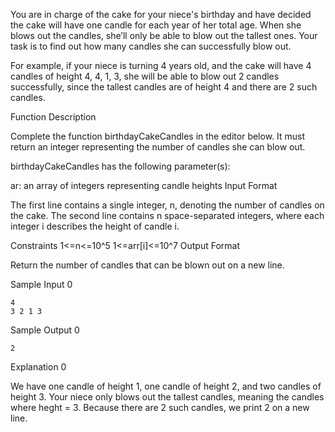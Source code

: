 You are in charge of the cake for your niece's birthday and have decided the cake will have one candle for each year of her total age. When she blows out the candles, she’ll only be able to blow out the tallest ones. Your task is to find out how many candles she can successfully blow out.

For example, if your niece is turning 4 years old, and the cake will have 4 candles of height 4, 4, 1, 3, she will be able to blow out 2 candles successfully, since the tallest candles are of height 4 and there are 2 such candles.

Function Description

Complete the function birthdayCakeCandles in the editor below. It must return an integer representing the number of candles she can blow out.

birthdayCakeCandles has the following parameter(s):

ar: an array of integers representing candle heights
Input Format

The first line contains a single integer, n, denoting the number of candles on the cake.
The second line contains n space-separated integers, where each integer i describes the height of candle i.

Constraints
1<=n<=10^5
1<=arr[i]<=10^7
Output Format

Return the number of candles that can be blown out on a new line.

Sample Input 0
```
4
3 2 1 3
```
Sample Output 0
```
2
```
Explanation 0

We have one candle of height 1, one candle of height 2, and two candles of height 3. Your niece only blows out the tallest candles, meaning the candles where heght = 3. Because there are 2 such candles, we print 2 on a new line.